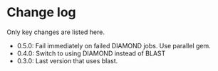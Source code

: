 # Change log

Only key changes are listed here.

- 0.5.0: Fail immediately on failed DIAMOND jobs. Use parallel gem.
- 0.4.0: Switch to using DIAMOND instead of BLAST
- 0.3.0: Last version that uses blast.
